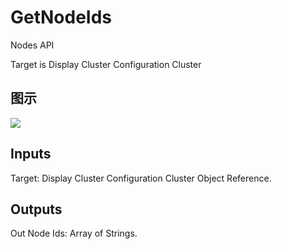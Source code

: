 # GetNodeIds

Nodes API

Target is Display Cluster Configuration Cluster

## 图示

![]($-20221218-20111126.png)

## Inputs

Target: Display Cluster Configuration Cluster Object Reference.  

## Outputs

Out Node Ids: Array of Strings.


